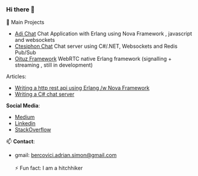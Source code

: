 ### Hi there 👋

🔭 Main Projects
  - [Adi Chat](https://github.com/sanzor/AdiChat) Chat Application with Erlang using Nova Framework , javascript and websockets
  - [Ctesiphon Chat](https://github.com/sanzor/Ctesiphon) Chat server using C#/.NET, Websockets and Redis Pub/Sub
  - [Oituz Framework](https://github.com/Oituz/Signalling) WebRTC native Erlang framework (signalling + streaming , still in development)

Articles:
- [Writing a http rest api using Erlang /w Nova Framework](https://bercovici-adrian-simon.medium.com/building-an-erlang-web-api-using-nova-framework-and-redis-141edf170ef7) 
- [Writing a C# chat server](https://bercovici-adrian-simon.medium.com/ctesiphon-chat-application-using-net-redis-pub-sub-and-websockets-bd12b8032f8b)


**Social Media**:
- [Medium](https://bercovici-adrian-simon.medium.com/)
- [Linkedin](https://www.linkedin.com/in/adrian-bercovici-8799b218/)
- [StackOverflow]( https://stackoverflow.com/users/1913744/bercovici-adrian)

  
📫 **Contact**: 
- gmail: bercovici.adrian.simon@gmail.com\
  <br>
 ⚡ Fun fact: I am a hitchhiker 

